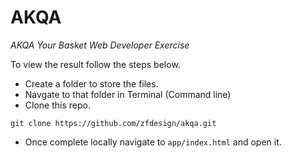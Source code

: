 # AKQA 

_AKQA Your Basket Web Developer Exercise_

To view the result follow the steps below. 

* Create a folder to store the files. 
* Navgate to that folder in Terminal (Command line) 
* Clone this repo. 
```
git clone https://github.com/zfdesign/akqa.git 
```
* Once complete locally navigate to ```app/index.html``` and open it. 
